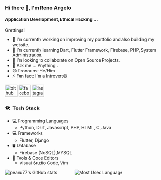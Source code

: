 ### Hi there 👋, I'm Reno Angelo
#### Application Development, Ethical Hacking ... 
Grettings!

- 🔭 I’m currently working on improving my portfolio and also building my website. 
- 🌱 I’m currently learning Dart, Flutter Framework, Firebase, PHP, System Administration. 
- 👯 I’m looking to collaborate on Open Source Projects. 
- 💬 Ask me ... Anything . 
- 😄 Pronouns: He/Him. 
- ⚡ Fun fact: I'm a Introvert😄 


[<img src='https://cdn.jsdelivr.net/npm/simple-icons@3.0.1/icons/github.svg' alt='github' height='40'>](https://github.com/https://www.github.com/peanu77)  [<img src='https://cdn.jsdelivr.net/npm/simple-icons@3.0.1/icons/facebook.svg' alt='facebook' height='40'>](https://www.facebook.com/0x7065616e7574)  [<img src='https://cdn.jsdelivr.net/npm/simple-icons@3.0.1/icons/instagram.svg' alt='instagram' height='40'>](https://www.instagram.com/__pe4nu7__/)  

<h3> 🛠 &nbsp;Tech Stack</h3>

- 💻 Programming Languages
  - Python, Dart, Javascript, PHP, HTML, C, Java 
- 💻 Frameworks
  - Flutter, Django
- 🛢 Database
  - Firebase (NoSQL),MYSQL
- 🔧 Tools & Code Editors
  - Visual Studio Code, Vim

![peanu77's GitHub stats](https://github-readme-stats.vercel.app/api?username=peanu77) &emsp; &emsp; &emsp; ![Most Used Language](https://github-readme-stats-eight-theta.vercel.app/api/top-langs/?username=AVS1508&layout=compact&langs_count=8&theme=algolia)

